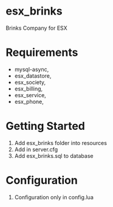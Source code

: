 # esx_brinks

Brinks Company for ESX

# Requirements

  - mysql-async,
  - esx_datastore,
  - esx_society,
  - esx_billing,
  - esx_service,
  - esx_phone,

# Getting Started

1. Add esx_brinks folder into resources
2. Add in server.cfg
3. Add esx_brinks.sql to database

# Configuration

1. Configuration only in config.lua
